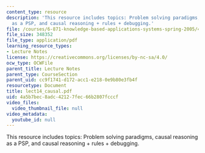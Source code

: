 ```yaml
---
content_type: resource
description: 'This resource includes topics: Problem solving paradigms, causal reasoning
  as a PSP, and causal reasoning + rules + debugging.'
file: /courses/6-871-knowledge-based-applications-systems-spring-2005/4a5b7bec8adc42127fec66b2807fcccf_lect14_causal.pdf
file_size: 348352
file_type: application/pdf
learning_resource_types:
- Lecture Notes
license: https://creativecommons.org/licenses/by-nc-sa/4.0/
ocw_type: OCWFile
parent_title: Lecture Notes
parent_type: CourseSection
parent_uid: cc9f1741-d172-acc1-e218-0e9b80e3fb4f
resourcetype: Document
title: lect14_causal.pdf
uid: 4a5b7bec-8adc-4212-7fec-66b2807fcccf
video_files:
  video_thumbnail_file: null
video_metadata:
  youtube_id: null
---
```

This resource includes topics: Problem solving paradigms, causal reasoning as a PSP, and causal reasoning + rules + debugging.